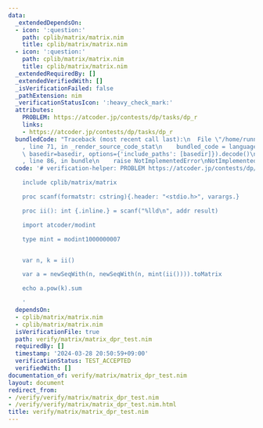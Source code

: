 ```yaml
---
data:
  _extendedDependsOn:
  - icon: ':question:'
    path: cplib/matrix/matrix.nim
    title: cplib/matrix/matrix.nim
  - icon: ':question:'
    path: cplib/matrix/matrix.nim
    title: cplib/matrix/matrix.nim
  _extendedRequiredBy: []
  _extendedVerifiedWith: []
  _isVerificationFailed: false
  _pathExtension: nim
  _verificationStatusIcon: ':heavy_check_mark:'
  attributes:
    PROBLEM: https://atcoder.jp/contests/dp/tasks/dp_r
    links:
    - https://atcoder.jp/contests/dp/tasks/dp_r
  bundledCode: "Traceback (most recent call last):\n  File \"/home/runner/.local/lib/python3.10/site-packages/onlinejudge_verify/documentation/build.py\"\
    , line 71, in _render_source_code_stat\n    bundled_code = language.bundle(stat.path,\
    \ basedir=basedir, options={'include_paths': [basedir]}).decode()\n  File \"/home/runner/.local/lib/python3.10/site-packages/onlinejudge_verify/languages/nim.py\"\
    , line 86, in bundle\n    raise NotImplementedError\nNotImplementedError\n"
  code: '# verification-helper: PROBLEM https://atcoder.jp/contests/dp/tasks/dp_r

    include cplib/matrix/matrix

    proc scanf(formatstr: cstring){.header: "<stdio.h>", varargs.}

    proc ii(): int {.inline.} = scanf("%lld\n", addr result)

    import atcoder/modint

    type mint = modint1000000007


    var n, k = ii()

    var a = newSeqWith(n, newSeqWith(n, mint(ii()))).toMatrix

    echo a.pow(k).sum

    '
  dependsOn:
  - cplib/matrix/matrix.nim
  - cplib/matrix/matrix.nim
  isVerificationFile: true
  path: verify/matrix/matrix_dpr_test.nim
  requiredBy: []
  timestamp: '2024-03-28 20:50:59+09:00'
  verificationStatus: TEST_ACCEPTED
  verifiedWith: []
documentation_of: verify/matrix/matrix_dpr_test.nim
layout: document
redirect_from:
- /verify/verify/matrix/matrix_dpr_test.nim
- /verify/verify/matrix/matrix_dpr_test.nim.html
title: verify/matrix/matrix_dpr_test.nim
---
```

